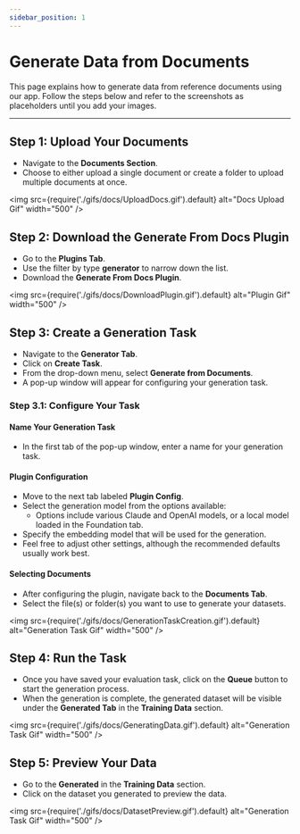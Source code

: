 ```yaml
---
sidebar_position: 1
---
```


# Generate Data from Documents

This page explains how to generate data from reference documents using our app. Follow the steps below and refer to the screenshots as placeholders until you add your images.

---

## Step 1: Upload Your Documents

- Navigate to the **Documents Section**.
- Choose to either upload a single document or create a folder to upload multiple documents at once.
    <!-- - **Screenshot Placeholder:** ![Upload Documents](path/to/upload-documents-placeholder.png) -->

<img src={require('./gifs/docs/UploadDocs.gif').default} alt="Docs Upload Gif" width="500" />

## Step 2: Download the Generate From Docs Plugin

- Go to the **Plugins Tab**.
- Use the filter by type **generator** to narrow down the list.
- Download the **Generate From Docs Plugin**.

<img src={require('./gifs/docs/DownloadPlugin.gif').default} alt="Plugin Gif" width="500" />

<!-- - **Screenshot Placeholder:** ![Plugin Download](path/to/plugin-download-placeholder.png) -->

## Step 3: Create a Generation Task

- Navigate to the **Generator Tab**.
- Click on **Create Task**.
- From the drop-down menu, select **Generate from Documents**.
- A pop-up window will appear for configuring your generation task.

<!-- - **Screenshot Placeholder:** ![Create Task](path/to/create-task-placeholder.png) -->

### Step 3.1: Configure Your Task

#### Name Your Generation Task

- In the first tab of the pop-up window, enter a name for your generation task.
<!-- - **Screenshot Placeholder:** ![Name Task](path/to/name-task-placeholder.png) -->

#### Plugin Configuration

- Move to the next tab labeled **Plugin Config**.
- Select the generation model from the options available:
  - Options include various Claude and OpenAI models, or a local model loaded in the Foundation tab.
- Specify the embedding model that will be used for the generation.
- Feel free to adjust other settings, although the recommended defaults usually work best.
<!-- - **Screenshot Placeholder:** ![Configure Plugin](path/to/configure-plugin-placeholder.png) -->

#### Selecting Documents

- After configuring the plugin, navigate back to the **Documents Tab**.
- Select the file(s) or folder(s) you want to use to generate your datasets.

<img src={require('./gifs/docs/GenerationTaskCreation.gif').default} alt="Generation Task Gif" width="500" />

## Step 4: Run the Task

- Once you have saved your evaluation task, click on the **Queue** button to start the generation process.
- When the generation is complete, the generated dataset will be visible under the **Generated Tab** in the **Training Data** section.

<img src={require('./gifs/docs/GeneratingData.gif').default} alt="Generation Task Gif" width="500" />

## Step 5: Preview Your Data

- Go to the **Generated** in the **Training Data** section.
- Click on the dataset you generated to preview the data.

<img src={require('./gifs/docs/DatasetPreview.gif').default} alt="Generation Task Gif" width="500" />

